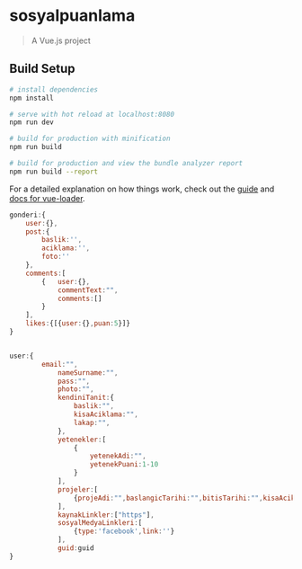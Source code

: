 # sosyalpuanlama

> A Vue.js project

## Build Setup

``` bash
# install dependencies
npm install

# serve with hot reload at localhost:8080
npm run dev

# build for production with minification
npm run build

# build for production and view the bundle analyzer report
npm run build --report
```

For a detailed explanation on how things work, check out the [guide](http://vuejs-templates.github.io/webpack/) and [docs for vue-loader](http://vuejs.github.io/vue-loader).


```javascript
gonderi:{
	user:{},
	post:{
		baslik:'',
		aciklama:'',
		foto:''
	},
	comments:[
		{	user:{},
			commentText:"",
			comments:[]
		}
	],
	likes:{[{user:{},puan:5}]}
}


user:{
    	email:"",
            nameSurname:"",
            pass:"",
            photo:"",
            kendiniTanit:{
                baslik:"",
                kisaAciklama:"",
                lakap:"",
            },
            yetenekler:[
				{
					yetenekAdi:"",
					yetenekPuani:1-10
				}
			],
            projeler:[
				{projeAdi:"",baslangicTarihi:"",bitisTarihi:"",kisaAciklama:""}
			],
            kaynakLinkler:["https"],
            sosyalMedyaLinkleri:[
				{type:'facebook',link:''}
			],
            guid:guid
}


		
```
